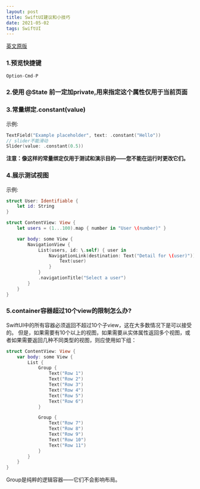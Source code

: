 ```yaml
---
layout: post
title: SwiftUI建议和小技巧
date: 2021-05-02
tags: SwiftUI
---
```


[英文原版](https://www.hackingwithswift.com/quick-start/swiftui/swiftui-tips-and-tricks)
### 1.预览快捷键
```swift
Option-Cmd-P 
```

### 2.使用 @State 前一定加private,用来指定这个属性仅用于当前页面

### 3.常量绑定.constant(value)
示例:
```swift
TextField("Example placeholder", text: .constant("Hello"))
// slider不能滑动
Slider(value: .constant(0.5))
```
**注意：像这样的常量绑定仅用于测试和演示目的——您不能在运行时更改它们。**
### 4.展示测试视图
示例:
```swift
struct User: Identifiable {
    let id: String
}

struct ContentView: View {
    let users = (1...100).map { number in "User \(number)" }

    var body: some View {
        NavigationView {
            List(users, id: \.self) { user in
                NavigationLink(destination: Text("Detail for \(user)")) {
                    Text(user)
                }
            }
            .navigationTitle("Select a user")
        }
    }
}
```
### 5.container容器超过10个view的限制怎么办?
SwiftUI中的所有容器必须返回不超过10个子view，这在大多数情况下是可以接受的。
但是，如果需要有10个以上的视图，如果需要从实体属性返回多个视图，或者如果需要返回几种不同类型的视图，则应使用如下组：
```swift
struct ContentView: View {
    var body: some View {
        List {
            Group {
                Text("Row 1")
                Text("Row 2")
                Text("Row 3")
                Text("Row 4")
                Text("Row 5")
                Text("Row 6")
            }

            Group {
                Text("Row 7")
                Text("Row 8")
                Text("Row 9")
                Text("Row 10")
                Text("Row 11")
            }
        }
    }
}
```
Group是纯粹的逻辑容器——它们不会影响布局。
